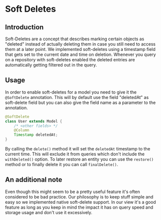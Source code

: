 # Soft Deletes
## Introduction
Soft-Deletes are a concept that describes marking certain objects as "deleted" instead of actually deleting them in case you still need to access them at a later point. We implemented soft-deletes using a timestamp field that gets set to the current date and time on deletion. Whenever you query on a repository with soft-deletes enabled the deleted entries are automatically getting filtered out in the query.

## Usage
In order to enable soft-deletes for a model you need to give it the `@SoftDelete` annotation. This will by default use the field "deletedAt" as soft-delete field but you can also give the field name as a parameter to the annotation.
```java
@SoftDelete
class User extends Model {
    /* <other fields> */
    @Column
    Timestamp deletedAt;
}
```
By calling the `delete()` method it will set the `deletedAt` timestamp to the current time. This will exclude it from queries which don't include the `withDeleted()` option. To later restore an entity you can use the `restore()` method or to finally delete it you can call `finalDelete()`.

## An additional note
Even though this might seem to be a pretty useful feature it's often considered to be bad practice. Our philosophy is to keep stuff simple and easy so we implemented native soft-delete support. In our view it's a good feature as long as you keep in mind the impact it has on query speed and storage usage and don't use it excessively.